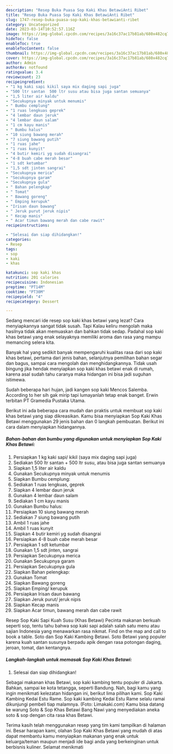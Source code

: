 ```yaml
---
description: "Resep Buka Puasa Sop Kaki Khas BetawiAnti Ribet"
title: "Resep Buka Puasa Sop Kaki Khas BetawiAnti Ribet"
slug: 1747-resep-buka-puasa-sop-kaki-khas-betawianti-ribet
category: Uncategorized
date: 2023-03-14T10:52:57.116Z
image: https://img-global.cpcdn.com/recipes/3a16c37ac17b81ab/680x482cq70/sop-kaki-khas-betawi-foto-resep-utama.jpg
hideToc: false
enableToc: true
enableTocContent: false
thumbnail: https://img-global.cpcdn.com/recipes/3a16c37ac17b81ab/680x482cq70/sop-kaki-khas-betawi-foto-resep-utama.jpg
cover: https://img-global.cpcdn.com/recipes/3a16c37ac17b81ab/680x482cq70/sop-kaki-khas-betawi-foto-resep-utama.jpg
author: Admin
authorAv: notfound
ratingvalue: 3.4
reviewcount: 23
recipeingredient:
- "1 kg kaki sapi kikil saya mix daging sapi juga"
- "500 ltr santan  500 ltr susu atau bisa juga santan semuanya"
- "1,5 liter air kaldu"
- "Secukupnya minyak untuk menumis"
- " Bumbu cemplung"
- "1 ruas lengkuas geprek"
- "4 lembar daun jeruk"
- "4 lembar daun salam"
- "1 cm kayu manis"
- " Bumbu halus"
- "10 siung bawang merah"
- "7 siung bawang putih"
- "1 ruas jahe"
- "1 ruas kunyit"
- "4 butir kemiri yg sudah disangrai"
- "4-8 buah cabe merah besar"
- "1 sdt ketumbar"
- "1,5 sdt jinten sangrai"
- "Secukupnya merica"
- "Secukupnya garam"
- "Secukupnya gula"
- " Bahan pelengkap"
- " Tomat"
- " Bawang goreng"
- " Emping kerupuk"
- "Irisan daun bawang"
- " Jeruk purut jeruk nipis"
- " Kecap manis"
- " Acar timun bawang merah dan cabe rawit"
recipeinstructions:

- "Selesai dan siap dihidangkan!"
categories:
- Resep
tags:
- sop
- kaki
- khas

katakunci: sop kaki khas 
nutrition: 201 calories
recipecuisine: Indonesian
preptime: "PT14M"
cooktime: "PT30M"
recipeyield: "4"
recipecategory: Dessert

---
```



Sedang mencari ide resep sop kaki khas betawi yang lezat? Cara menyiapkannya sangat tidak susah. Tapi Kalau keliru mengolah maka hasilnya tidak akan memuaskan dan bahkan tidak sedap. Padahal sop kaki khas betawi yang enak selayaknya memiliki aroma dan rasa yang mampu memancing selera kita.


Banyak hal yang sedikit banyak mempengaruhi kualitas rasa dari sop kaki khas betawi, pertama dari jenis bahan, selanjutnya pemilihan bahan segar dan bagus, sampai cara mengolah dan menghidangkannya. Tidak usah bingung jika hendak menyiapkan sop kaki khas betawi enak di rumah, karena asal sudah tahu caranya maka hidangan ini bisa jadi suguhan istimewa.

Sudah beberapa hari hujan, jadi kangen sop kaki Mencos Salemba. According to her sih gak mirip tapi lumayanlah tetap enak banget. Erwin terbitan PT Gramedia Pustaka Utama.


Berikut ini ada beberapa cara mudah dan praktis untuk membuat sop kaki khas betawi yang siap dikreasikan. Kamu bisa menyiapkan Sop Kaki Khas Betawi menggunakan 29 jenis bahan dan 0 langkah pembuatan. Berikut ini cara dalam menyiapkan hidangannya.

<!--inarticleads1-->

##### Bahan-bahan dan bumbu yang digunakan untuk menyiapkan Sop Kaki Khas Betawi:

1. Persiapkan 1 kg kaki sapi/ kikil (saya mix daging sapi juga)
1. Sediakan 500 ltr santan + 500 ltr susu, atau bisa juga santan semuanya
1. Siapkan 1,5 liter air kaldu
1. Gunakan Secukupnya minyak untuk menumis
1. Siapkan  Bumbu cemplung:
1. Sediakan 1 ruas lengkuas, geprek
1. Siapkan 4 lembar daun jeruk
1. Gunakan 4 lembar daun salam
1. Sediakan 1 cm kayu manis
1. Gunakan  Bumbu halus:
1. Persiapkan 10 siung bawang merah
1. Sediakan 7 siung bawang putih
1. Ambil 1 ruas jahe
1. Ambil 1 ruas kunyit
1. Siapkan 4 butir kemiri yg sudah disangrai
1. Persiapkan 4-8 buah cabe merah besar
1. Persiapkan 1 sdt ketumbar
1. Gunakan 1,5 sdt jinten, sangrai
1. Persiapkan Secukupnya merica
1. Gunakan Secukupnya garam
1. Persiapkan Secukupnya gula
1. Siapkan  Bahan pelengkap:
1. Gunakan  Tomat
1. Siapkan  Bawang goreng
1. Siapkan  Emping/ kerupuk
1. Persiapkan Irisan daun bawang
1. Siapkan  Jeruk purut/ jeruk nipis
1. Siapkan  Kecap manis
1. Siapkan  Acar timun, bawang merah dan cabe rawit


Resep Sop Kaki Sapi Kuah Susu (Khas Betawi) Pecinta makanan berkuah seperti sop, tentu tahu bahwa sop kaki sapi adalah salah satu menu atau sajian Indonesia yang menawarkan rasa nikmat. Find on the map and call to book a table. Soto dan Sop Kaki Kambing Betawi. Soto Betawi yang populer karena kuah santan susunya berpadu apik dengan rasa potongan daging, jeroan, tomat, dan kentangnya. 

<!--inarticleads2-->

##### Langkah-langkah untuk memasak Sop Kaki Khas Betawi:


1. Selesai dan siap dihidangkan!

Sebagai makanan khas Betawi, sop kaki kambing tentu populer di Jakarta. Bahkan, sampai ke kota tetangga, seperti Bandung. Nah, bagi kamu yang ingin menikmati kelezatan hidangan ini, berikut lima pilihan kami. Sop Kaki Kambing Kedai Estu Rame. Sop kaki kambing Kedai Estu Rame selalu ramai dikunjungi pembeli tiap malamnya. (Foto: Limakaki.com) Kamu bisa datang ke warung Soto &amp; Sop Khas Betawi Bang Nawi yang menyediakan aneka soto &amp; sop dengan cita rasa khas Betawi. 

Terima kasih telah menggunakan resep yang tim kami tampilkan di halaman ini. Besar harapan kami, olahan Sop Kaki Khas Betawi yang mudah di atas dapat membantu kamu menyiapkan makanan yang enak untuk keluarga/teman maupun menjadi ide bagi anda yang berkeinginan untuk berbisnis kuliner. Selamat menikmati
